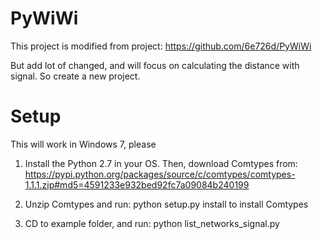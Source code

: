 PyWiWi
=======

This project is modified from project: https://github.com/6e726d/PyWiWi 

But add lot of changed, and will focus on calculating the distance with signal. So create a new project.

Setup
=======
This will work in Windows 7, please 
1. Install the Python 2.7 in your OS. Then, download Comtypes from: https://pypi.python.org/packages/source/c/comtypes/comtypes-1.1.1.zip#md5=4591233e932bed92fc7a09084b240199

2. Unzip Comtypes and run: python setup.py install to install Comtypes

3. CD to example folder, and run: python list_networks_signal.py